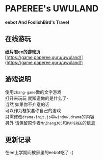 # PAPEREE's UWULAND
**eebot And FoolishBird's Travel**


## 在线游玩
**纸片君ee的游戏页**  
[https://game.paperee.guru/uwuland/](https://game.paperee.guru/uwuland/)


## 游戏说明
使用`zhang-game`做的文字游戏  
打开来玩玩 就知道做的是什么了-  
当然 如果你不介意的话  
可以作为框架套你自己的游戏  
只需修改`drama-init.js`中`window.drama`的内容  
另外 请保留原作者`MrZhang365`和`PAPEREE`的信息


## 更新记录
在ee上学期间被家里的eebot吃了 :(